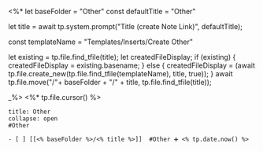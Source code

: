  <%*
let baseFolder = "Other"
const defaultTitle = "Other"

let title = await tp.system.prompt("Title (create Note Link)", defaultTitle);

const templateName = "Templates/Inserts/Create Other"

let existing = tp.file.find_tfile(title);
let createdFileDisplay;
if (existing) {
  createdFileDisplay = existing.basename;
} else {
  createdFileDisplay = (await tp.file.create_new(tp.file.find_tfile(templateName), title, true));
}
await tp.file.move("/"+ baseFolder + "/" + title, tp.file.find_tfile(title));

_%>
<%* tp.file.cursor() %> 
`````ad-seealso
title: Other
collapse: open
#Other 

- [ ] [[<% baseFolder %>/<% title %>]]  #Other ➕ <% tp.date.now() %> 
`````
